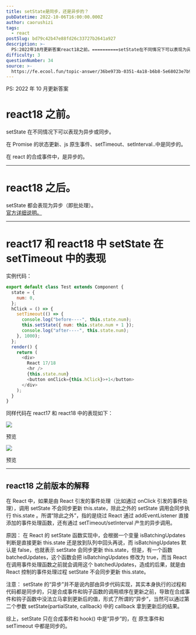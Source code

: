 ```yaml
---
title: setState是同步，还是异步的？
pubDatetime: 2022-10-06T16:00:00.000Z
author: caorushizi
tags:
  - react
postSlug: bd79c42b47e88fd26c33727b2641a927
description: >-
  PS:2022年10月更新答案react18之前。==========setState在不同情况下可以表现为异步或同步。在Promise的状态更新、js原生事件、setTimeout、setInter
difficulty: 3
questionNumber: 34
source: >-
  https://fe.ecool.fun/topic-answer/36be973b-0351-4a18-b6b8-5e68023e7b96?orderBy=updateTime&order=desc&tagId=13
---
```


PS: 2022 年 10 月更新答案

# react18 之前。

setState 在不同情况下可以表现为异步或同步。

在 Promise 的状态更新、js 原生事件、setTimeout、setInterval..中是同步的。

在 react 的合成事件中，是异步的。

---

# react18 之后。

setState 都会表现为异步（即批处理）。  
[官方详细说明。](https://github.com/reactwg/react-18/discussions/21)

---

# react17 和 react18 中 setState 在 setTimeout 中的表现

实例代码：

```js
export default class Test extends Component {
  state = {
    num: 0,
  };
  hClick = () => {
    setTimeout(() => {
      console.log("before----", this.state.num);
      this.setState({ num: this.state.num + 1 });
      console.log("after----", this.state.num);
    }, 1000);
  };
  render() {
    return (
      <div>
        React 17/18
        <hr />
        {this.state.num}
        <button onClick={this.hClick}>+1</button>
      </div>
    );
  }
}
```

同样代码在 react17 和 react18 中的表现如下：

![](https://p9-juejin.byteimg.com/tos-cn-i-k3u1fbpfcp/7fdf60adef9d43e6bfa574d616693707~tplv-k3u1fbpfcp-zoom-in-crop-mark:3024:0:0:0.awebp?)

预览

![](https://p1-juejin.byteimg.com/tos-cn-i-k3u1fbpfcp/88f168d045374f16b1ebb2cf0955d94d~tplv-k3u1fbpfcp-zoom-in-crop-mark:3024:0:0:0.awebp?)

预览

---

## react18 之前版本的解释

在 React 中，如果是由 React 引发的事件处理（比如通过 onClick 引发的事件处理），调用 setState 不会同步更新 this.state，除此之外的 setState 调用会同步执行 this.state 。所谓“除此之外”，指的是绕过 React 通过 addEventListener 直接添加的事件处理函数，还有通过 setTimeout/setInterval 产生的异步调用。

原因： 在 React 的 setState 函数实现中，会根据一个变量 isBatchingUpdates 判断是直接更新 this.state 还是放到队列中回头再说，而 isBatchingUpdates 默认是 false，也就表示 setState 会同步更新 this.state，但是，有一个函数 batchedUpdates，这个函数会把 isBatchingUpdates 修改为 true，而当 React 在调用事件处理函数之前就会调用这个 batchedUpdates，造成的后果，就是由 React 控制的事件处理过程 setState 不会同步更新 this.state。

注意： setState 的“异步”并不是说内部由异步代码实现，其实本身执行的过程和代码都是同步的，只是合成事件和钩子函数的调用顺序在更新之前，导致在合成事件和钩子函数中没法立马拿到更新后的值，形式了所谓的“异步”，当然可以通过第二个参数 setState(partialState, callback) 中的 callback 拿到更新后的结果。

综上，setState 只在合成事件和 hook() 中是“异步”的，在 原生事件和 setTimeout 中都是同步的。
